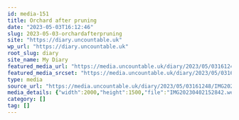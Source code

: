 ```yaml
---
id: media-151
title: Orchard after pruning
date: "2023-05-03T16:12:46"
slug: 2023-05-03-orchardafterpruning
site: "https://diary.uncountable.uk"
wp_url: "https://diary.uncountable.uk"
root_slug: diary
site_name: My Diary
featured_media_url: "https://media.uncountable.uk/diary/2023/05/03161248/IMG20230402152842.webp"
featured_media_srcset: "https://media.uncountable.uk/diary/2023/05/03161248/IMG20230402152842-300x225.webp 300w, https://media.uncountable.uk/diary/2023/05/03161248/IMG20230402152842-1024x768.webp 1024w, https://media.uncountable.uk/diary/2023/05/03161248/IMG20230402152842-150x150.webp 150w, https://media.uncountable.uk/diary/2023/05/03161248/IMG20230402152842-1920x1440.webp 1920w, https://media.uncountable.uk/diary/2023/05/03161248/IMG20230402152842.webp 2000w"
type: media
source_url: "https://media.uncountable.uk/diary/2023/05/03161248/IMG20230402152842.webp"
media_details: {"width":2000,"height":1500,"file":"IMG20230402152842.webp","filesize":968620,"sizes":{"medium":{"file":"IMG20230402152842-300x225.webp","width":300,"height":225,"filesize":24080,"mime_type":"image/webp","source_url":"https://media.uncountable.uk/diary/2023/05/03161248/IMG20230402152842-300x225.webp"},"large":{"file":"IMG20230402152842-1024x768.webp","width":1024,"height":768,"filesize":284792,"mime_type":"image/webp","source_url":"https://media.uncountable.uk/diary/2023/05/03161248/IMG20230402152842-1024x768.webp"},"thumbnail":{"file":"IMG20230402152842-150x150.webp","width":150,"height":150,"filesize":7650,"mime_type":"image/webp","source_url":"https://media.uncountable.uk/diary/2023/05/03161248/IMG20230402152842-150x150.webp"},"xxl":{"file":"IMG20230402152842-1920x1440.webp","width":1920,"height":1440,"filesize":914122,"mime_type":"image/webp","source_url":"https://media.uncountable.uk/diary/2023/05/03161248/IMG20230402152842-1920x1440.webp"},"full":{"file":"IMG20230402152842.webp","width":2000,"height":1500,"mime_type":"image/webp","source_url":"https://media.uncountable.uk/diary/2023/05/03161248/IMG20230402152842.webp"}},"image_meta":{"aperture":"0","credit":"","camera":"","caption":"","created_timestamp":"0","copyright":"","focal_length":"0","iso":"0","shutter_speed":"0","title":"","orientation":"0","keywords":[]}}
category: []
tag: []
---
```


